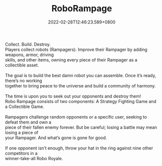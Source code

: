 ﻿---
title: "RoboRampage"
description: "Collect. Build. Destroy."
lead: "Collect. Build. Destroy."
date: 2022-02-28T12:46:23.589+0800
lastmod: 2022-02-28T12:46:23.589+0800
draft: false
featuredImage: ["100_roborampage.jpg"]
score: "347"
status: "Development"
blockchain: ["Polygon"]
nft_support: "Yes"
free_to_play: "NFT"
play_to_earn: ["NFT","Crypto"]
website: "https://roborampage.com/?utm_source=PlayToEarn.net&utm_medium=organic&utm_campaign=gamepage"
twitter: "https://twitter.com/Robo_Rampage"
discord: "https://discord.com/invite/bf89P6sf47"
telegram: 
github: 
youtube: 
twitch: 
facebook: 
instagram: 
reddit: 
medium: 
steam: 
gitbook: 
googleplay: 
appstore: 

  
    
categories: ["games"]
games: ["Building","Collectible","Sci-Fi"]
toc: false
pinned: false
weight: 
---
Collect. Build. Destroy.<br> Players collect robots (Rampagers). Improve their Rampager by adding weapons, armor, driving<br> skills, and other items, owning every piece of their Rampager as a collectible asset.<br> <br> The goal is to build the best damn robot you can assemble. Once it’s ready, there’s no working<br> together to bring peace to the universe and build a community of harmony.<br> <br> The time is upon you to seek out your opponents and destroy them!<br> Robo Rampage consists of two components: A Strategy Fighting Game and a Collectible Game.<br> <br> Rampagers challenge random opponents or a specific user, seeking to defeat them and own a<br> piece of their fallen enemy forever. But be careful; losing a battle may mean losing a piece of<br> your Rampager. And what’s gone is gone for good.<br> <br> If one opponent isn’t enough, throw your hat in the ring against nine other competitors in a<br> winner-take-all Robo Royale.